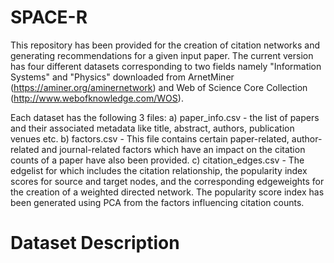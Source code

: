 # SPACE-R
This repository has been provided for the creation of citation networks and generating recommendations for a given input paper. The current version has four different datasets corresponding to two fields namely "Information Systems" and "Physics" downloaded from ArnetMiner (https://aminer.org/aminernetwork) and Web of Science Core Collection (http://www.webofknowledge.com/WOS). 

Each dataset has the following 3 files:
a) paper_info.csv - the list of papers and their associated metadata like title, abstract, authors, publication venues etc. 
b) factors.csv - This file contains certain paper-related, author-related and journal-related factors which have an impact on the citation counts of a paper have also been provided. 
c) citation_edges.csv - The edgelist for which includes the citation relationship, the popularity index scores for source and target nodes, and the corresponding edgeweights for the creation of a weighted directed network. The popularity score index has been generated using PCA from the factors influencing citation counts. 

# Dataset Description

